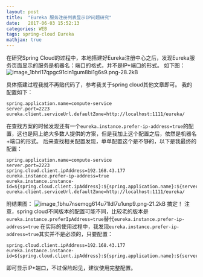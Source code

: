 ```yaml
---
layout: post
title:  "Eureka 服务注册列表显示IP问题研究"
date:   2017-06-03 15:52:13
categories: WEB
tags: spring-cloud Eureka
mathjax: true
---
```


在研究Spring Cloud的过程中，本地搭建好Eureka注册中心之后，发现Eureka服务页面显示的服务是机器名：端口的格式，并不是IP+端口的形式。
如下图：
![image_1bhrl17qpgc91cin1gum8bi1g6s9.png-28.2kB][1]




具体搭建过程我就不再贴代码了，参考我关于spring cloud其他文章即可。
我的配置如下：
```
spring.application.name=compute-service
server.port=2223
eureka.client.serviceUrl.defaultZone=http://localhost:1111/eureka/
```
在查找方案的时候发现还有一个`eureka.instance.prefer-ip-address=true`的配置，这也是网上绝大多数人提供的方案，但是我加上这个配置之后，依然是机器名+端口的形式。
后来查找相关配置发现，单单配置这个是不够的，以下是我最终的配置：
```
spring.application.name=compute-service
server.port=2223
spring.cloud.client.ipAddress=192.168.43.177
eureka.instance.prefer-ip-address=true
eureka.instance.instance-id=${spring.cloud.client.ipAddress}:${spring.application.name}:${server.port}
eureka.client.serviceUrl.defaultZone=http://localhost:1111/eureka/
```
附结果图：
![image_1bhu7nsemqg614u71ldl7u1unp9.png-21.2kB][2]
搞定！
注意，spring cloud不同版本的配置可能不同，比较老的版本是`eureka.instance.preferIpAddress=true`替代`eureka.instance.prefer-ip-address=true`
在实际的使用过程中，我发现`eureka.instance.prefer-ip-address=true`其实并不是必须的，只要配置：
```
spring.cloud.client.ipAddress=192.168.43.177
eureka.instance.instance-id=${spring.cloud.client.ipAddress}:${spring.application.name}:${server.port}
```
即可显示IP+端口，不过保险起见，建议使用完整配置。


  [1]: http://static.zybuluo.com/coldxiangyu/dmzqmfjawocg31s503zum4my/image_1bhrl17qpgc91cin1gum8bi1g6s9.png
  [2]: http://static.zybuluo.com/coldxiangyu/aidfzhhjjrprqt86smk5qnv1/image_1bhu7nsemqg614u71ldl7u1unp9.png
